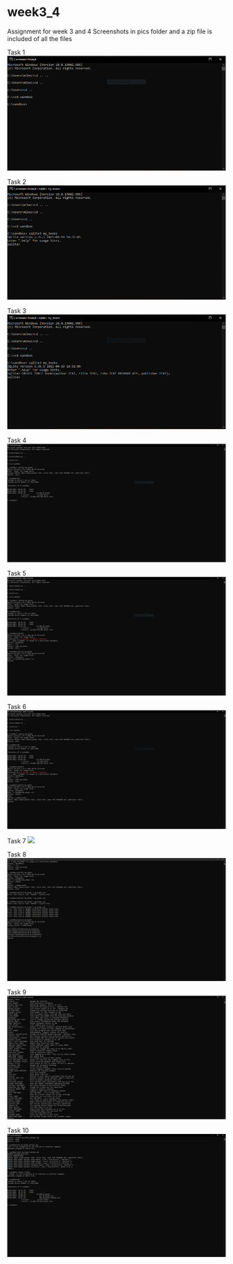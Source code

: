 # week3_4
Assignment for week 3 and 4
Screenshots in pics folder and a zip file is included of all the files




Task 1
<img src="./pics/task1.PNG">

Task 2
<img src="./pics/task2.PNG">

Task 3
<img src="./pics/task3.PNG">

Task 4
<img src="./pics/task4.PNG">

Task 5
<img src="./pics/task5.PNG">

Task 6
<img src="./pics/task6.PNG">

Task 7
<img src="./pics/task7.PNG">

Task 8
<img src="./pics/task8.PNG">

Task 9
<img src="./pics/task9.PNG">

Task 10
<img src="./pics/task10.PNG">


